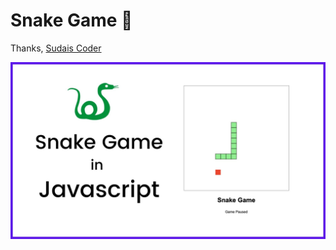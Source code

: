 # Snake Game 🐍


Thanks,
[Sudais Coder](https://www.youtube.com/c/SudaisCoder)

![preview](https://github.com/SudaisDeveloper/Games/blob/ee81d8cf9c256c452299620d2e997ba27b2373c8/Snake%20Game/preview.jpg)

